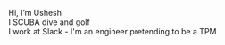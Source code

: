 Hi, I’m Ushesh<br>
I SCUBA dive and golf<br>
I work at Slack - I'm an engineer pretending to be a TPM<br>

<!---
ushesh/ushesh is a ✨ special ✨ repository because its `README.md` (this file) appears on your GitHub profile.
You can click the Preview link to take a look at your changes.
--->

